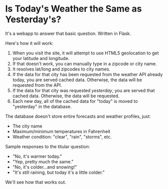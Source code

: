 Is Today's Weather the Same as Yesterday's?
==================================

It's a webapp to answer that basic question. Written in Flask.

Here's how it will work:

1. When you visit the site, it will attempt to use HTML5 geolocation to get your latitude and longitude.
2. If that doesn't work, you can manually type in a zipcode or city name.
3. It resolves lat/long and zipcodes to city names.
4. If the data for that city has been requested from the weather API already today, you are served cached data. Otherwise, the data will be requested from the API.
5. If the data for that city was requested _yesterday_, you are served that cached data. Otherwise, the data will be requested.
6. Each new day, all of the cached data for "today" is moved to "yesterday" in the database.

The database doesn't store entire forecasts and weather profiles, just:
 + The city name
 + Maximum/minimum temperatures in Fahrenheit
 + Weather condition: "clear", "rain", "storms", etc.

Sample responses to the titular question:
 + "No, it's warmer today."
 + "Yep, pretty much the same."
 + "No, it's colder...and snowing!"
 + "It's still raining, but today it's a little colder."

We'll see how that works out.